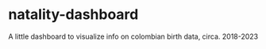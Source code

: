 # natality-dashboard
A little dashboard to visualize info on colombian birth data, circa. 2018-2023
